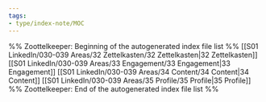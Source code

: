 ```yaml
---
tags: 
- type/index-note/MOC
---
```




%% Zoottelkeeper: Beginning of the autogenerated index file list  %%
 [[S01 LinkedIn/030-039 Areas/32 Zettelkasten/32 Zettelkasten|32 Zettelkasten]]
 [[S01 LinkedIn/030-039 Areas/33 Engagement/33 Engagement|33 Engagement]]
 [[S01 LinkedIn/030-039 Areas/34 Content/34 Content|34 Content]]
 [[S01 LinkedIn/030-039 Areas/35 Profile/35 Profile|35 Profile]]
%% Zoottelkeeper: End of the autogenerated index file list  %%

